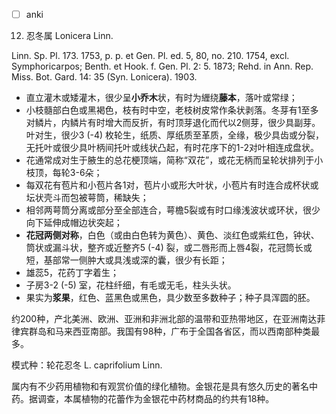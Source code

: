 * [ ] anki

12. 忍冬属 Lonicera Linn.

Linn. Sp. Pl. 173. 1753, p. p. et Gen. Pl. ed. 5, 80, no. 210. 1754, excl. Symphoricarpos; Benth. et Hook. f. Gen. Pl. 2: 5. 1873; Rehd. in Ann. Rep. Miss. Bot. Gard. 14: 35 (Syn. Lonicera). 1903.

* 直立灌木或矮灌木，很少呈**小乔木**状，有时为緾绕**藤本**，落叶或常绿；
* 小枝髓部白色或黑褐色，枝有时中空，老枝树皮常作条状剥落。冬芽有1至多对鳞片，内鳞片有时增大而反折，有时顶芽退化而代以2侧芽，很少具副芽。叶对生，很少3 (-4) 枚轮生，纸质、厚纸质至革质，全缘，极少具齿或分裂，无托叶或很少具叶柄间托叶或线状凸起，有时花序下的1-2对叶相连成盘状。
* 花通常成对生于腋生的总花梗顶端，简称“双花”，或花无柄而呈轮状排列于小枝顶，每轮3-6朵；
* 每双花有苞片和小苞片各1对，苞片小或形大叶状，小苞片有时连合成杯状或坛状壳斗而包被萼筒，稀缺失；
* 相邻两萼筒分离或部分至全部连合，萼檐5裂或有时口缘浅波状或环状，很少向下延伸成帽边状突起；
* **花冠两侧对称**，白色（或由白色转为黄色）、黄色、淡红色或紫红色，钟状、筒状或漏斗状，整齐或近整齐5 (-4) 裂，或二唇形而上唇4裂，花冠筒长或短，基部常一侧肿大或具浅或深的囊，很少有长距；
* 雄蕊5，花药丁字着生；
* 子房3-2 (-5) 室，花柱纤细，有毛或无毛，柱头头状。
* 果实为**浆果**，红色、蓝黑色或黑色，具少数至多数种子；种子具浑圆的胚。

约200种，产北美洲、欧洲、亚洲和非洲北部的温带和亚热带地区，在亚洲南达菲律宾群岛和马来西亚南部。我国有98种，广布于全国各省区，而以西南部种类最多。

模式种：轮花忍冬 L. caprifolium Linn.

属内有不少药用植物和有观赏价值的绿化植物。金银花是具有悠久历史的著名中药。据调查，本属植物的花蕾作为金银花中药材商品的约共有18种。